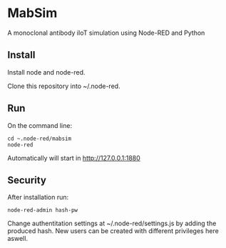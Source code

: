 # MabSim
A monoclonal antibody iIoT simulation using Node-RED and Python

## Install

Install node and node-red.

Clone this repository into ~/.node-red.

## Run

On the command line:
```
cd ~.node-red/mabsim
node-red
```

Automatically will start in http://127.0.0.1:1880

## Security

After installation run: 
```
node-red-admin hash-pw
```
Change authentitation settings at ~/.node-red/settings.js by adding the produced hash. New users can be created with different privileges here aswell.
